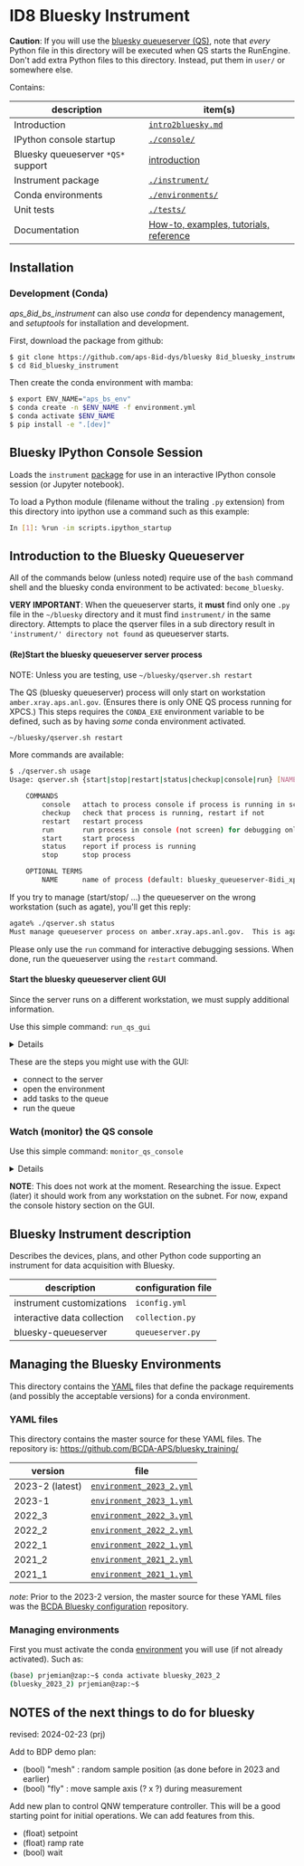 # ID8 Bluesky Instrument

**Caution**:  If you will use the [bluesky queueserver (QS)](./qserver.md), note
that _every_ Python file in this directory will be executed when QS starts the
RunEngine. Don't add extra Python files to this directory.  Instead, put them in
`user/` or somewhere else.

Contains:

description | item(s)
--- | ---
Introduction | [`intro2bluesky.md`](https://bcda-aps.github.io/bluesky_training/reference/_intro2bluesky.html)
IPython console startup | [`./console/`](#bluesky-ipython-console-session)
Bluesky queueserver `*QS*` support | [introduction](#introduction-to-the-bluesky-queueserver)
Instrument package | [`./instrument/`](#bluesky-instrument-description)
Conda environments | [`./environments/`](#managing-the-bluesky-environments)
Unit tests | [`./tests/`](./tests/README.md)
Documentation | [How-to, examples, tutorials, reference](https://bcda-aps.github.io/bluesky_training)

## Installation


### Development (Conda)

*aps_8id_bs_instrument* can also use *conda* for dependency management, and
*setuptools* for installation and development.

First, download the package from github:

```bash
$ git clone https://github.com/aps-8id-dys/bluesky 8id_bluesky_instrument
$ cd 8id_bluesky_instrument
```

Then create the conda environment with mamba:

```bash
$ export ENV_NAME="aps_bs_env"
$ conda create -n $ENV_NAME -f environment.yml
$ conda activate $ENV_NAME
$ pip install -e ".[dev]"
```

## Bluesky IPython Console Session

Loads the `instrument` [package](https://bcda-aps.github.io/bluesky_training/instrument) for use in an interactive IPython console session (or Jupyter notebook).

To load a Python module (filename without the traling `.py` extension) from this
directory into ipython use a command such as this example:

```bash
In [1]: %run -im scripts.ipython_startup
```

## Introduction to the Bluesky Queueserver

All of the commands below (unless noted) require use of the `bash` command shell
and the bluesky conda environment to be activated: `become_bluesky`.

**VERY IMPORTANT**:  When the queueserver starts, it **must** find only one
`.py` file in the `~/bluesky` directory and it must find `instrument/` in the
same directory.  Attempts to place the qserver files in a sub directory result
in `'instrument/' directory not found` as queueserver starts.

#### (Re)Start the bluesky queueserver server process

NOTE: Unless you are testing, use `~/bluesky/qserver.sh restart`

The QS (bluesky queueserver) process will only start on workstation
`amber.xray.aps.anl.gov`.  (Ensures there is only ONE QS process running
for XPCS.)  This steps requires the `CONDA_EXE` environment variable to be
defined, such as by having *some* conda environment activated.

```bash
~/bluesky/qserver.sh restart
```

More commands are available:

```bash
$ ./qserver.sh usage
Usage: qserver.sh {start|stop|restart|status|checkup|console|run} [NAME]

    COMMANDS
        console   attach to process console if process is running in screen
        checkup   check that process is running, restart if not
        restart   restart process
        run       run process in console (not screen) for debugging only
        start     start process
        status    report if process is running
        stop      stop process

    OPTIONAL TERMS
        NAME      name of process (default: bluesky_queueserver-8idi_xpcs)
```

If you try to manage (start/stop/ ...) the queueserver on the wrong workstation
(such as agate), you'll get this reply:

```bash
agate% ./qserver.sh status
Must manage queueserver process on amber.xray.aps.anl.gov.  This is agate.xray.aps.anl.gov.
```

Please only use the `run` command for interactive debugging sessions.  When done,
run the queueserver using the `restart` command.

#### Start the bluesky queueserver client GUI

Since the server runs on a different workstation, we must supply additional
information.

Use this simple command: `run_qs_gui`

<details>

Actually, it's a bash shell alias command for this much longer command:

```bash
queue-monitor \
    --zmq-control-addr "tcp://${QS_HOST}:60615" \
    --zmq-info-addr "tcp://${QS_HOST}:60625" &
```

</details>

These are the steps you might use with the GUI:

- connect to the server
- open the environment
- add tasks to the queue
- run the queue

### Watch (monitor) the QS console

Use this simple command: `monitor_qs_console`

<details>

Actually, it's a bash shell alias command for this much longer command:

```bash
qserver-console  --zmq-info-addr "tcp://${QS_HOST}:60625"
```

</details>

**NOTE**: This does not work at the moment.  Researching the issue.  Expect
(later) it should work from any workstation on the subnet.  For now, expand the
console history section on the GUI.


## Bluesky Instrument description

Describes the devices, plans, and other Python code supporting an instrument for data acquisition with Bluesky.

description | configuration file
--- | ---
instrument customizations | `iconfig.yml`
interactive data collection | `collection.py`
bluesky-queueserver | `queueserver.py`



## Managing the Bluesky Environments

This directory contains the [YAML](https://yaml.org) files that define the
package requirements (and possibly the acceptable versions) for a conda
environment.

### YAML files

This directory contains the master source for these YAML files.
The repository is: https://github.com/BCDA-APS/bluesky_training/

version | file
--- | ---
2023-2 (latest) | [`environment_2023_2.yml`](./environment_2023_2.yml)
2023-1 | [`environment_2023_1.yml`](./environment_2023_1.yml)
2022_3 | [`environment_2022_3.yml`](./environment_2022_3.yml)
2022_2 | [`environment_2022_2.yml`](./environment_2022_2.yml)
2022_1 | [`environment_2022_1.yml`](./environment_2022_1.yml)
2021_2 | [`environment_2021_2.yml`](./environment_2021_2.yml)
2021_1 | [`environment_2021_1.yml`](./environment_2021_1.yml)

_note_: Prior to the 2023-2 version, the master source for these YAML files was the
[BCDA Bluesky
configuration](https://github.com/BCDA-APS/use_bluesky/tree/main/install)
repository.

### Managing environments

First you must activate the conda
[environment](https://bcda-aps.github.io/bluesky_training/reference/_conda_environment.html)
you will use (if not already activated). Such as:

```bash
(base) prjemian@zap:~$ conda activate bluesky_2023_2
(bluesky_2023_2) prjemian@zap:~$
```

## NOTES of the next things to do for bluesky

revised: 2024-02-23 (prj)

Add to BDP demo plan:

- (bool) "mesh" : random sample position (as done before in 2023 and earlier)
- (bool) "fly" : move sample axis (? x ?) during measurement

Add new plan to control QNW temperature controller.  This will be a good starting point for initial operations.  We can add features from this.

- (float) setpoint
- (float) ramp rate
- (bool) wait
